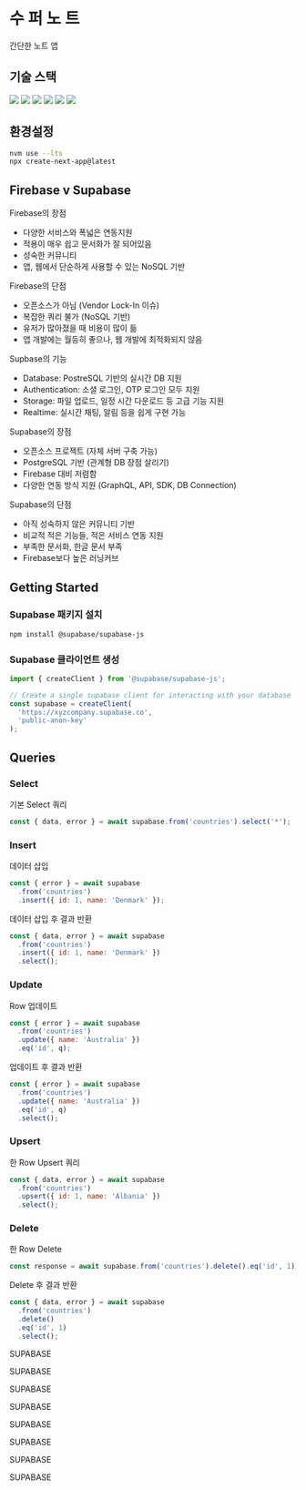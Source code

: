 # 수 퍼 노 트

간단한 노트 앱

## 기술 스택

<img src="https://img.shields.io/badge/html5-E34F26?style=for-the-badge&logo=html5&logoColor=white"> <img src="https://img.shields.io/badge/css3-1572B6?style=for-the-badge&logo=css3&logoColor=white"> <img src="https://img.shields.io/badge/typescript-3178C6?style=for-the-badge&logo=typescript&logoColor=white"> <img src="https://img.shields.io/badge/tailwindcss-06B6D4?style=for-the-badge&logo=tailwindcss&logoColor=white">
<img src="https://img.shields.io/badge/nextjs-000000?style=for-the-badge&logo=nextjs&logoColor=white"> <img src="https://img.shields.io/badge/supabase-3FCF8E?style=for-the-badge&logo=supabase&logoColor=white">

## 환경설정

```bash
nvm use --lts
npx create-next-app@latest
```

## Firebase v Supabase

Firebase의 장점

- 다양한 서비스와 폭넓은 연동지원
- 적용이 매우 쉽고 문서화가 잘 되어있음
- 성숙한 커뮤니티
- 앱, 웹에서 단순하게 사용할 수 있는 NoSQL 기반

Firebase의 단점

- 오픈소스가 아님 (Vendor Lock-In 이슈)
- 복잡한 쿼리 불가 (NoSQL 기반)
- 유저가 많아졌을 때 비용이 많이 듦
- 앱 개발에는 월등히 좋으나, 웹 개발에 최적화되지 않음

Supbase의 기능

- Database: PostreSQL 기반의 실시간 DB 지원
- Authentication: 소셜 로그인, OTP 로그인 모두 지원
- Storage: 파일 업로드, 일정 시간 다운로드 등 고급 기능 지원
- Realtime: 실시간 채팅, 알림 등을 쉽게 구현 가능

Supabase의 장점

- 오픈소스 프로젝트 (자체 서버 구축 가능)
- PostgreSQL 기반 (관계형 DB 장점 살리기)
- Firebase 대비 저렴함
- 다양한 연동 방식 지원 (GraphQL, API, SDK, DB Connection)

Supabase의 단점

- 아직 성숙하지 않은 커뮤니티 기반
- 비교적 적은 기능들, 적은 서비스 연동 지원
- 부족한 문서화, 한글 문서 부족
- Firebase보다 높은 러닝커브

## Getting Started

### Supabase 패키지 설치

```bash
npm install @supabase/supabase-js
```

### Supabase 클라이언트 생성

```javascript
import { createClient } from '@supabase/supabase-js';

// Create a single supabase client for interacting with your database
const supabase = createClient(
  'https://xyzcompany.supabase.co',
  'public-anon-key'
);
```

## Queries

### Select

기본 Select 쿼리

```javascript
const { data, error } = await supabase.from('countries').select('*');
```

### Insert

데이터 삽입

```javascript
const { error } = await supabase
  .from('countries')
  .insert({ id: 1, name: 'Denmark' });
```

데이터 삽입 후 결과 반환

```javascript
const { data, error } = await supabase
  .from('countries')
  .insert({ id: 1, name: 'Denmark' })
  .select();
```

### Update

Row 업데이트

```javascript
const { error } = await supabase
  .from('countries')
  .update({ name: 'Australia' })
  .eq('id', q);
```

업데이트 후 결과 반환

```javascript
const { error } = await supabase
  .from('countries')
  .update({ name: 'Australia' })
  .eq('id', q)
  .select();
```

### Upsert

한 Row Upsert 쿼리

```javascript
const { data, error } = await supabase
  .from('countries')
  .upsert({ id: 1, name: 'Albania' })
  .select();
```

### Delete

한 Row Delete

```javascript
const response = await supabase.from('countries').delete().eq('id', 1);
```

Delete 후 결과 반환

```javascript
const { data, error } = await supabase
  .from('countries')
  .delete()
  .eq('id', 1)
  .select();
```

SUPABASE

SUPABASE

SUPABASE

SUPABASE

SUPABASE

SUPABASE

SUPABASE

SUPABASE

